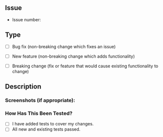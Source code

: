 <!--- Provide a general summary of your changes in the Title above -->

## Issue

- Issue number:

## Type
<!--- What types of changes does your code introduce? Put an `x` in all the boxes that apply: -->
- [ ] Bug fix (non-breaking change which fixes an issue)
- [ ] New feature (non-breaking change which adds functionality)
- [ ] Breaking change (fix or feature that would cause existing functionality to change)


## Description
<!--- Describe your changes in detail -->

### Screenshots (if appropriate):


### How Has This Been Tested?

- [ ] I have added tests to cover my changes.
- [ ] All new and existing tests passed.
